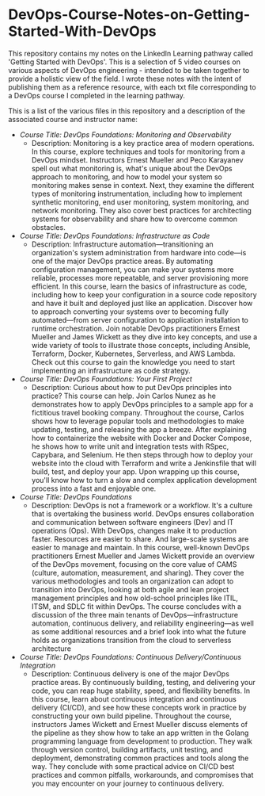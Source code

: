 # DevOps-Course-Notes-on-Getting-Started-With-DevOps
This repository contains my notes on the LinkedIn Learning pathway called 'Getting Started with DevOps'. This is a selection of 5 video courses on various aspects of DevOps engineering - intended to be taken together to provide a holistic view of the field.  I wrote these notes with the intent of publishing them as a reference resource, with each txt file corresponding to a DevOps course I completed in the learning pathway. 

This is a list of the various files in this repository and a description of the associated course and instructor name: 
* *Course Title: DevOps Foundations: Monitoring and Observability*
  *  Description: Monitoring is a key practice area of modern operations. In this course, explore techniques and tools for monitoring from a DevOps mindset. Instructors Ernest Mueller and Peco Karayanev spell out what monitoring is, what's unique about the DevOps approach to monitoring, and how to model your system so monitoring makes sense in context. Next, they examine the different types of monitoring instrumentation, including how to implement synthetic monitoring, end user monitoring, system monitoring, and network monitoring. They also cover best practices for architecting systems for observability and share how to overcome common obstacles.
* *Course Title: DevOps Foundations: Infrastructure as Code*
  *  Description: Infrastructure automation—transitioning an organization's system administration from hardware into code—is one of the major DevOps practice areas. By automating configuration management, you can make your systems more reliable, processes more repeatable, and server provisioning more efficient. In this course, learn the basics of infrastructure as code, including how to keep your configuration in a source code repository and have it built and deployed just like an application.   Discover how to approach converting your systems over to becoming fully automated—from server configuration to application installation to runtime orchestration. Join notable DevOps practitioners Ernest Mueller and James Wickett as they dive into key concepts, and use a wide variety of tools to illustrate those concepts, including Ansible, Terraform, Docker, Kubernetes, Serverless, and AWS Lambda. Check out this course to gain the knowledge you need to start implementing an infrastructure as code strategy.
* *Course Title: DevOps Foundations: Your First Project*
  *  Description: Curious about how to put DevOps principles into practice? This course can help. Join Carlos Nunez as he demonstrates how to apply DevOps principles to a sample app for a fictitious travel booking company. Throughout the course, Carlos shows how to leverage popular tools and methodologies to make updating, testing, and releasing the app a breeze. After explaining how to containerize the website with Docker and Docker Compose, he shows how to write unit and integration tests with RSpec, Capybara, and Selenium. He then steps through how to deploy your website into the cloud with Terraform and write a Jenkinsfile that will build, test, and deploy your app. Upon wrapping up this course, you'll know how to turn a slow and complex application development process into a fast and enjoyable one.
* *Course Title: DevOps Foundations*
  *  Description: DevOps is not a framework or a workflow. It's a culture that is overtaking the business world. DevOps ensures collaboration and communication between software engineers (Dev) and IT operations (Ops). With DevOps, changes make it to production faster. Resources are easier to share. And large-scale systems are easier to manage and maintain.  In this course, well-known DevOps practitioners Ernest Mueller and James Wickett provide an overview of the DevOps movement, focusing on the core value of CAMS (culture, automation, measurement, and sharing). They cover the various methodologies and tools an organization can adopt to transition into DevOps, looking at both agile and lean project management principles and how old-school principles like ITIL, ITSM, and SDLC fit within DevOps.   The course concludes with a discussion of the three main tenants of DevOps—infrastructure automation, continuous delivery, and reliability engineering—as well as some additional resources and a brief look into what the future holds as organizations transition from the cloud to serverless architecture
* *Course Title: DevOps Foundations: Continuous Delivery/Continuous Integration*
  *  Description: Continuous delivery is one of the major DevOps practice areas. By continuously building, testing, and delivering your code, you can reap huge stability, speed, and flexibility benefits. In this course, learn about continuous integration and continuous delivery (CI/CD), and see how these concepts work in practice by constructing your own build pipeline. Throughout the course, instructors James Wickett and Ernest Mueller discuss elements of the pipeline as they show how to take an app written in the Golang programming language from development to production. They walk through version control, building artifacts, unit testing, and deployment, demonstrating common practices and tools along the way. They conclude with some practical advice on CI/CD best practices and common pitfalls, workarounds, and compromises that you may encounter on your journey to continuous delivery.
